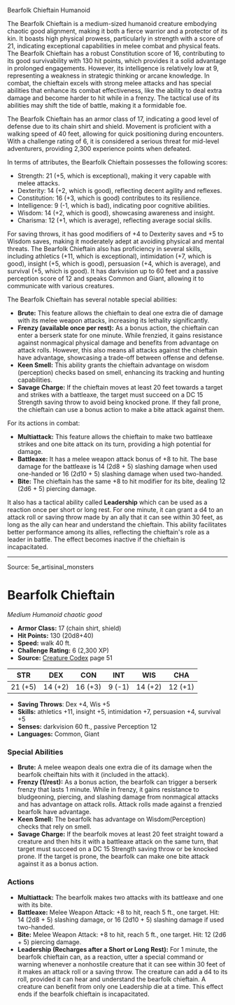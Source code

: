 <MonsterName/>Bearfolk Chieftain</MonsterName>
<CreatureType/>Humanoid</CreatureType>

<summary>The Bearfolk Chieftain is a medium-sized humanoid creature embodying chaotic good alignment, making it both a fierce warrior and a protector of its kin. It boasts high physical prowess, particularly in strength with a score of 21, indicating exceptional capabilities in melee combat and physical feats. The Bearfolk Chieftain has a robust Constitution score of 16, contributing to its good survivability with 130 hit points, which provides it a solid advantage in prolonged engagements. However, its intelligence is relatively low at 9, representing a weakness in strategic thinking or arcane knowledge. In combat, the chieftain excels with strong melee attacks and has special abilities that enhance its combat effectiveness, like the ability to deal extra damage and become harder to hit while in a frenzy. The tactical use of its abilities may shift the tide of battle, making it a formidable foe.</summary>

<detail>

The Bearfolk Chieftain has an armor class of 17, indicating a good level of defense due to its chain shirt and shield. Movement is proficient with a walking speed of 40 feet, allowing for quick positioning during encounters. With a challenge rating of 6, it is considered a serious threat for mid-level adventurers, providing 2,300 experience points when defeated.

In terms of attributes, the Bearfolk Chieftain possesses the following scores:
- Strength: 21 (+5, which is exceptional), making it very capable with melee attacks.
- Dexterity: 14 (+2, which is good), reflecting decent agility and reflexes.
- Constitution: 16 (+3, which is good) contributes to its resilience.
- Intelligence: 9 (-1, which is bad), indicating poor cognitive abilities.
- Wisdom: 14 (+2, which is good), showcasing awareness and insight.
- Charisma: 12 (+1, which is average), reflecting average social skills.

For saving throws, it has good modifiers of +4 to Dexterity saves and +5 to Wisdom saves, making it moderately adept at avoiding physical and mental threats. The Bearfolk Chieftain also has proficiency in several skills, including athletics (+11, which is exceptional), intimidation (+7, which is good), insight (+5, which is good), persuasion (+4, which is average), and survival (+5, which is good). It has darkvision up to 60 feet and a passive perception score of 12 and speaks Common and Giant, allowing it to communicate with various creatures.

The Bearfolk Chieftain has several notable special abilities:
- **Brute:** This feature allows the chieftain to deal one extra die of damage with its melee weapon attacks, increasing its lethality significantly.
- **Frenzy (available once per rest):** As a bonus action, the chieftain can enter a berserk state for one minute. While frenzied, it gains resistance against nonmagical physical damage and benefits from advantage on attack rolls. However, this also means all attacks against the chieftain have advantage, showcasing a trade-off between offense and defense.
- **Keen Smell:** This ability grants the chieftain advantage on wisdom (perception) checks based on smell, enhancing its tracking and hunting capabilities.
- **Savage Charge:** If the chieftain moves at least 20 feet towards a target and strikes with a battleaxe, the target must succeed on a DC 15 Strength saving throw to avoid being knocked prone. If they fall prone, the chieftain can use a bonus action to make a bite attack against them.

For its actions in combat:
- **Multiattack:** This feature allows the chieftain to make two battleaxe strikes and one bite attack on its turn, providing a high potential for damage.
- **Battleaxe:** It has a melee weapon attack bonus of +8 to hit. The base damage for the battleaxe is 14 (2d8 + 5) slashing damage when used one-handed or 16 (2d10 + 5) slashing damage when used two-handed.
- **Bite:** The chieftain has the same +8 to hit modifier for its bite, dealing 12 (2d6 + 5) piercing damage.

It also has a tactical ability called **Leadership** which can be used as a reaction once per short or long rest. For one minute, it can grant a d4 to an attack roll or saving throw made by an ally that it can see within 30 feet, as long as the ally can hear and understand the chieftain. This ability facilitates better performance among its allies, reflecting the chieftain's role as a leader in battle. The effect becomes inactive if the chieftain is incapacitated.</detail>



---

Source: 5e_artisinal_monsters

# Bearfolk Chieftain

*Medium* *Humanoid* *chaotic good*

- **Armor Class:** 17 (chain shirt, shield)
- **Hit Points:** 130 (20d8+40)
- **Speed:** walk 40 ft.
- **Challenge Rating:** 6 (2,300 XP)
- **Source:** [Creature Codex](https://koboldpress.com/kpstore/product/creature-codex-for-5th-edition-dnd) page 51

| STR | DEX | CON | INT | WIS | CHA |
| --- | --- | --- | --- | --- | --- |
| 21 (+5) | 14 (+2) | 16 (+3) | 9 (-1) | 14 (+2) | 12 (+1) |

- **Saving Throws**: Dex +4, Wis +5
- **Skills:** athletics +11, insight +5, intimidation +7, persuasion +4, survival +5
- **Senses:** darkvision 60 ft., passive Perception 12
- **Languages:** Common, Giant

### Special Abilities

- **Brute:** A melee weapon deals one extra die of its damage when the bearfolk cheiftain hits with it (included in the attack).
- **Frenzy (1/rest):** As a bonus action, the bearfolk can trigger a berserk frenzy that lasts 1 minute. While in frenzy, it gains resistance to bludgeoning, piercing, and slashing damage from nonmagical attacks and has advantage on attack rolls. Attack rolls made against a frenzied bearfolk have advantage.
- **Keen Smell:** The bearfolk has advantage on Wisdom(Perception) checks that rely on smell.
- **Savage Charge:** If the bearfolk moves at least 20 feet straight toward a creature and then hits it with a battleaxe attack on the same turn, that target must succeed on a DC 15 Strength saving throw or be knocked prone. If the target is prone, the bearfolk can make one bite attack against it as a bonus action.

### Actions

- **Multiattack:** The bearfolk makes two attacks with its battleaxe and one with its bite.
- **Battleaxe:** Melee Weapon Attack: +8 to hit, reach 5 ft., one target. Hit: 14 (2d8 + 5) slashing damage, or 16 (2d10 + 5) slashing damage if used two-handed.
- **Bite:** Melee Weapon Attack: +8 to hit, reach 5 ft., one target. Hit: 12 (2d6 + 5) piercing damage.
- **Leadership (Recharges after a Short or Long Rest):** For 1 minute, the bearfolk chieftain can, as a reaction, utter a special command or warning whenever a nonhostile creature that it can see within 30 feet of it makes an attack roll or a saving throw. The creature can add a d4 to its roll, provided it can hear and understand the bearfolk chieftain. A creature can benefit from only one Leadership die at a time. This effect ends if the bearfolk chieftain is incapacitated.





